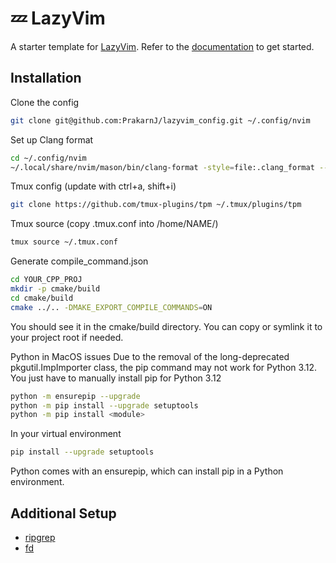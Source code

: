 # 💤 LazyVim

A starter template for [LazyVim](https://github.com/LazyVim/LazyVim).
Refer to the [documentation](https://lazyvim.github.io/installation) to get started.

## Installation
Clone the config
```sh
git clone git@github.com:PrakarnJ/lazyvim_config.git ~/.config/nvim
```
Set up Clang format
```sh
cd ~/.config/nvim
~/.local/share/nvim/mason/bin/clang-format -style=file:.clang_format --dump-config > ~/.clang-format

```
Tmux config (update with ctrl+a, shift+i)
```sh
git clone https://github.com/tmux-plugins/tpm ~/.tmux/plugins/tpm
```
Tmux source (copy .tmux.conf into /home/NAME/)
```sh
tmux source ~/.tmux.conf
```
Generate compile_command.json
```sh
cd YOUR_CPP_PROJ
mkdir -p cmake/build
cd cmake/build
cmake ../.. -DMAKE_EXPORT_COMPILE_COMMANDS=ON
```
You should see it in the cmake/build directory. You can copy or symlink it to your project root if needed.

Python in MacOS issues
Due to the removal of the long-deprecated pkgutil.ImpImporter class, the pip command may not work for Python 3.12.
You just have to manually install pip for Python 3.12

```sh
python -m ensurepip --upgrade
python -m pip install --upgrade setuptools
python -m pip install <module>
```
In your virtual environment
```sh
pip install --upgrade setuptools
```

Python comes with an ensurepip, which can install pip in a Python environment.
## Additional Setup

- [ripgrep](https://github.com/BurntSushi/ripgrep)
- [fd](https://github.com/sharkdp/fd)
